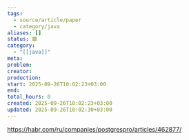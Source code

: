 ```yaml
---
tags:
  - source/article/paper
  - category/java
aliases: []
status: 🟥
category:
  - "[[java]]"
meta: 
problem: 
creator: 
production: 
start: 2025-09-26T10:02:23+03:00
end: 
total_hours: 0
created: 2025-09-26T10:02:23+03:00
updated: 2025-09-26T10:02:30+03:00
---
```


https://habr.com/ru/companies/postgrespro/articles/462877/
